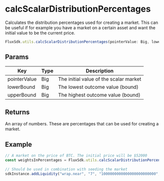 # calcScalarDistributionPercentages
Calculates the distribution percentages used for creating a market. This can be useful if for example you have a market on a certain asset and want the initial value to be the current price.

```TypeScript
FluxSdk.utils.calcScalarDistributionPercentages(pointerValue: Big, lowerBound: Big, upperBound: Big): number[];
```

## Params
|Key|Type|Description
|---|---|---|
|pointerValue|Big|The initial value of the scalar market
|lowerBound|Big|The lowest outcome value (bound)
|upperBound|Big|The highest outcome value (bound)

## Returns
An array of numbers. These are percentages that can be used for creating a market.

## Example

```TypeScript
// A market on the price of BTC. The initial price will be $52000
const weightsInPercentages = FluxSdk.utils.calcScalarDistributionPercentages(new Big(52000), new Big(100), upperBound: new Big(60000));
​
// Should be used in combination with seeding the market
sdkInstance.addLiquidity("wrap.near", "7", "1000000000000000000000000", weightsInPercentages);
```
